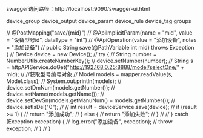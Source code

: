 swagger访问路径：http://localhost:9090/swagger-ui.html

device_group
device_output
device_param
device_rule
device_tag
groups


//    @PostMapping("save/{mid}")
//    @ApiImplicitParam(name = "mid", value = "设备型号id", dataType = "int")
//    @ApiOperation(value = "添加设备", notes = "添加设备")
//    public String save(@PathVariable int mid) throws Exception {
//        Device device = new Device();
//        try {
//            String number = NumberUtils.createNumberKey();
//            device.setNumber(number);
//            String s = httpAPIService.doGet("http://192.168.0.25:8888/model/selectOne/" + mid);
//            //获取型号编号对象
//            Model models = mapper.readValue(s, Model.class);
//            System.out.println(models);
//            device.setDmNum(models.getNumber());
//            device.setName(models.getName());
//            device.setDevSn(models.getManuNum() + models.getNumber());
//            device.setIsDel("0");
//
//            int result = deviceService.save(device);
//            if (result >= 1) {
//                return "添加成功";
//            } else {
//                return "添加失败";
//            }
//
//        } catch (Exception exception) {
//            log.error("添加设备", exception);
//            throw exception;
//        }
//    }